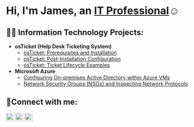 <h1>Hi, I'm James, an <a href="https://linkedin.com/in/Jameslaboy">IT Professional</a>☺</h1>

<h2>👨‍💻 Information Technology Projects:</h2>

- <b>osTicket (Help Desk Ticketing System)</b>
  - [osTicket: Prerequisites and Installation](https://github.com/joshmadakorcc/osticket-prereqs)
  - [osTicket: Post-Installation Configuration](https://github.com/jameslaboy/post-install-config)
  - [osTicket: Ticket Lifecycle Examples](https://github.com/jameslaboy/ticket-lifecycle)
- <b>Microsoft Azure</b>
  - [Configuring On-premises Active Directory within Azure VMs](https://github.com/jameslaboy/configure-ad)
  - [Network Security Groups (NSGs) and Inspecting Network Protocols](https://github.com/jameslaboy/azure-network-protocols)

<h2>🤳Connect with me:</h2>

[<img align="left" alt="Josh | Twitter" width="22px" src="https://cdn.jsdelivr.net/npm/simple-icons@v3/icons/twitter.svg" />][twitter]
[<img align="left" alt="Josh | LinkedIn" width="22px" src="https://cdn.jsdelivr.net/npm/simple-icons@v3/icons/linkedin.svg" />][linkedin]
[<img align="left" alt="Josh | Instagram" width="22px" src="https://cdn.jsdelivr.net/npm/simple-icons@v3/icons/instagram.svg" />][instagram]

[twitter]: https://twitter.com/Jameslaboy
[instagram]: https://www.instagram.com/Jameslaboy
[linkedin]: https://linkedin.com/in/Jameslaboy
